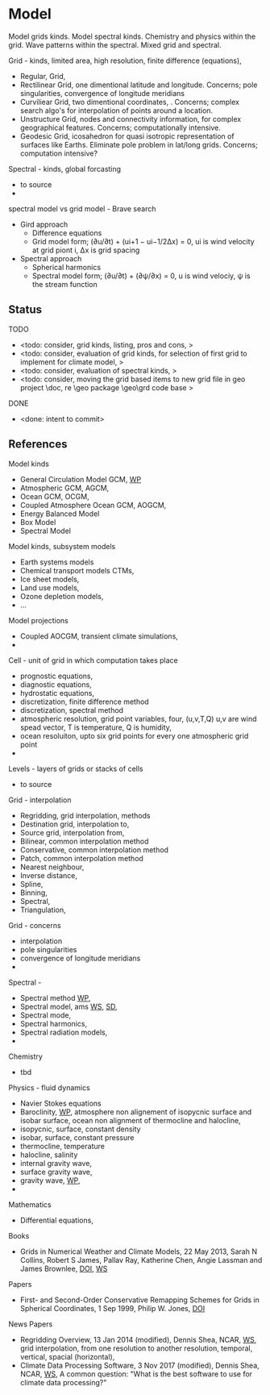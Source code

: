 # Model 

Model grids kinds. Model spectral kinds. Chemistry and physics within the grid. Wave patterns within the spectral. Mixed grid and spectral.

Grid - kinds, limited area, high resolution, finite difference (equations), 
* Regular, Grid, 
* Rectilinear Grid, one dimentional latitude and longitude. Concerns; pole singularities, convergence of longitude meridians
* Curviliear Grid, two dimentional coordinates, . Concerns; complex search algo's for interpolation of points around a location.
* Unstructure Grid, nodes and connectivity information, for complex geographical features. Concerns; computationally intensive.
* Geodesic Grid, icosahedron for quasi isotropic representation of surfaces like Earths. Eliminate pole problem in lat/long grids. Concerns; computation intensive?

Spectral - kinds, global forcasting
* to source
* 

spectral model vs grid model  - Brave search
* Gird approach
	* Difference equations
	* Grid model form; (∂u/∂t) + (ui+1 − ui−1/2Δx) = 0, ui is wind velocity at grid piont i, Δx is grid spacing
* Spectral approach
	* Spherical harmonics
	* Spectral model form; (∂u/∂t) + (∂ψ/∂x) = 0, u is wind velociy, ψ is the stream function

## Status

TODO
* <todo: consider, grid kinds, listing, pros and cons,  >
* <todo: consider, evaluation of grid kinds, for selection of first grid to implement for climate model, >
* <todo: consider, evaluation of spectral kinds, >
* <todo: consider, moving the grid based items to new grid file in geo project \doc, re \geo package \geo\grd code base >

DONE
* <done: intent to commit>

## References

Model kinds
* General Circulation Model GCM, [WP](https://en.wikipedia.org/wiki/General_circulation_model)
* Atmospheric GCM, AGCM, 
* Ocean GCM, OCGM, 
* Coupled Atmosphere Ocean GCM, AOGCM, 
* Energy Balanced Model
* Box Model
* Spectral Model

Model kinds, subsystem models
* Earth systems models
* Chemical transport models CTMs,
* Ice sheet models, 
* Land use models, 
* Ozone depletion models,
* ...

Model projections
* Coupled AOCGM, transient climate simulations, 
* 

Cell - unit of grid in which computation takes place
* prognostic equations, 
* diagnostic equations, 
* hydrostatic equations, 
* discretization, finite difference method
* discretization, spectral method
* atmospheric resolution, grid point variables, four, (u,v,T,Q) u,v are wind spead vector, T is temperature, Q is humidity, 
* ocean resoluiton, upto six grid points for every one atmospheric grid point 
* 

Levels - layers of grids or stacks of cells
* to source

Grid - interpolation
* Regridding, grid interpolation, methods
* Destination grid, interpolation to, 
* Source grid, interpolation from, 
* Bilinear, common interpolation method
* Conservative, common interpolation method
* Patch, common interpolation method
* Nearest neighbour, 
* Inverse distance,
* Spline,
* Binning,
* Spectral, 
* Triangulation, 

Grid - concerns
* interpolation
* pole singularities
* convergence of longitude meridians
* 

Spectral - 
* Spectral method [WP](https://en.wikipedia.org/wiki/Spectral_method), 
* Spectral model, ams [WS](https://glossary.ametsoc.org/wiki/Spectral_model), [SD](https://www.sciencedirect.com/topics/engineering/spectral-model), 
* Spectral mode,
* Spectral harmonics, 
* Spectral radiation models, 
* 

Chemistry
* tbd

Physics - fluid dynamics
* Navier Stokes equations
* Baroclinity, [WP](https://en.wikipedia.org/wiki/Baroclinity), atmosphere non alignement of isopycnic surface and isobar surface, ocean non alignment of thermocline and halocline, 
* isopycnic, surface, constant density
* isobar, surface, constant pressure
* thermocline, temperature
* halocline, salinity
* internal gravity wave,
* surface gravity wave, 
* gravity wave, [WP](https://en.wikipedia.org/wiki/Gravity_wave), 
* 

Mathematics
* Differential equations, 

Books
* Grids in Numerical Weather and Climate Models, 22 May 2013, Sarah N Collins, Robert S James, Pallav Ray, Katherine Chen, Angie Lassman and James Brownlee, [DOI](https://doi.org/10.5772/55922), [WS](https://www.intechopen.com/chapters/43438)

Papers
* First- and Second-Order Conservative Remapping Schemes for Grids in Spherical Coordinates, 1 Sep 1999, Philip W. Jones, [DOI](https://doi.org/10.1175/1520-0493(1999)127<2204:FASOCR>2.0.CO;2)

News Papers
* Regridding Overview, 13 Jan 2014 (modified), Dennis Shea, NCAR, [WS](https://climatedataguide.ucar.edu/climate-tools/regridding-overview), grid interpolation, from one resolution to another resolution, temporal, vertical, spacial (horizontal), 
* Climate Data Processing Software, 3 Nov 2017 (modified), Dennis Shea, NCAR, [WS](https://climatedataguide.ucar.edu/climate-tools/climate-data-processing-software), A common question: "What is the best software to use for climate data processing?"

